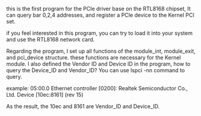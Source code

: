 this is the first program for the PCIe driver base on the RTL8168 chipset, It can query bar 0,2,4 addresses, and register a PCIe device to the Kernel PCI set.

if you feel interested in this program, you can try to load it into your system and use the RTL8168 network card.

Regarding the program, I set up all functions of the module_int, module_exit, and pci_device structure. these functions are necessary for the Kernel module. I also defined the Vendor ID and Device ID in the program, how to query the Device_ID and Vendor_ID? You can use lspci -nn command to query.

example: 
05:00.0 Ethernet controller [0200]: Realtek Semiconductor Co., Ltd. Device [10ec:8161] (rev 15)

As the result, the 10ec and 8161 are Vendor_ID and Device_ID.
